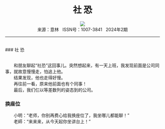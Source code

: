 # <center>社 恐</center>

<div align=center><img src="http://fslib.vip.qikan.cn/img.ashx?key=%d7%f7%d5%df%a3%ba"></div>

<center>来源：意林   ISSN号：1007-3841   2024年2期</center>

* * *

<br>### 社 恐

  
<br>　　和朋友聊起“社恐”这回事儿。突然想起来，有一天上班，我发现前面是公司同事，就故意慢慢走，怕追上他。  
　　结果发现，他也走得好慢。  
　　再往前一看，原来他前面也有个同事！  
　　最后，我们仨以等差数列的姿态到的公司。

### 换座位

  
　　小明：“老师，你别再费心给我换座位了，我坐哪儿都能聊！”  
　　老師：“来来来，从今天起你坐讲台上！”
